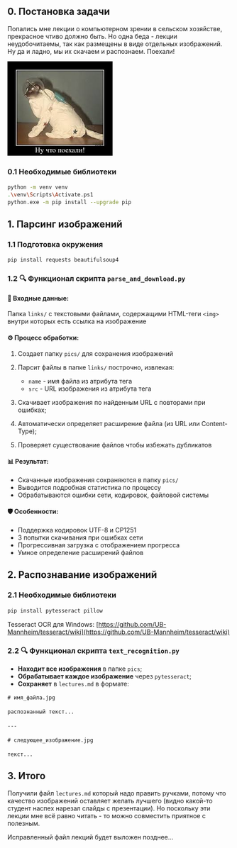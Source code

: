 ## 0. Постановка задачи

Попались мне лекции о компьютерном зрении в сельском хозяйстве, прекрасное чтиво должно быть. Но одна беда - лекции неудобочитаемы, так как размещены в виде отдельных изображений. Ну да и ладно, мы их скачаем и распознаем. Поехали!

![meme](meme.jpg)

### 0.1 Необходимые библиотеки

```bash
python -m venv venv
.\venv\Scripts\Activate.ps1
python.exe -m pip install --upgrade pip
```

## 1. Парсинг изображений

### 1.1 Подготовка окружения

```bash
pip install requests beautifulsoup4
```

### 1.2 🔍 Функционал скрипта `parse_and_download.py`

#### 📁 Входные данные:

Папка `links/` с текстовыми файлами, содержащими HTML-теги `<img>` внутри которых есть ссылка на изображение

#### ⚙️ Процесс обработки:

 1. Создает папку `pics/` для сохранения изображений
 2. Парсит файлы в папке `links/` построчно, извлекая:
    - `name` - имя файла из атрибута тега
    - `src` - URL изображения из атрибута тега

 3. Скачивает изображения по найденным URL с повторами при ошибках;
 4. Автоматически определяет расширение файла (из URL или Content-Type);
 5. Проверяет существование файлов чтобы избежать дубликатов

#### 📊 Результат:

 - Скачанные изображения сохраняются в папку `pics/`
 - Выводится подробная статистика по процессу
 - Обрабатываются ошибки сети, кодировок, файловой системы

#### 🛡️ Особенности:

 - Поддержка кодировок UTF-8 и CP1251
 - 3 попытки скачивания при ошибках сети
 - Прогрессивная загрузка с отображением прогресса
 - Умное определение расширений файлов

## 2. Распознавание изображений

### 2.1 Необходимые библиотеки

```bash
pip install pytesseract pillow
```

Tesseract OCR для Windows: [https://github.com/UB-Mannheim/tesseract/wiki](https://github.com/UB-Mannheim/tesseract/wiki) 

### 2.2 🔍 Функционал скрипта `text_recognition.py`

 - **Находит все изображения** в папке `pics`;
 - **Обрабатывает каждое изображение** через `pytesseract`;
 - **Сохраняет** в `lectures.md` в формате:

```text
# имя_файла.jpg

распознанный текст...

---

# следующее_изображение.jpg

текст...
```

## 3. Итого

Получили файл `lectures.md` который надо править ручками, потому что качество изображений оставляет желать лучшего (видно какой-то студент наспех нарезал слайды с презентации). Но поскольку эти лекции мне всё равно читать - то можно совместить приятное с полезным.

Исправленный файл лекций будет выложен позднее...
